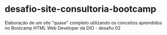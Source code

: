 # desafio-site-consultoria-bootcamp
 Elaboração de um site "quase" completo utilizando os conceitos aprendidos no Bootcamp HTML Web Developer da DIO - desafio 02
